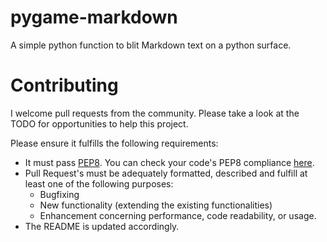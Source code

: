 # pygame-markdown

A simple python function to blit Markdown text on a python surface.




 # Contributing
I welcome pull requests from the community. 
Please take a look at the TODO for opportunities to help this project. 

Please ensure it fulfills the following requirements:

- It must pass [PEP8](https://www.python.org/dev/peps/pep-0008/). You can check your code's PEP8 compliance [here](http://pep8online.com/checkresult).
- Pull Request's must be adequately formatted, described and fulfill at least one of the following purposes:
    - Bugfixing
    - New functionality (extending the existing functionalities)
    - Enhancement concerning performance, code readability, or usage. 
- The README is updated accordingly.

